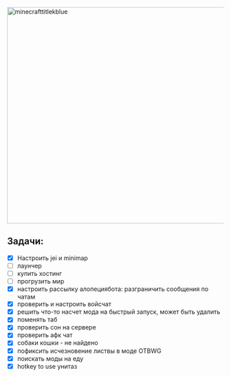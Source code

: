 <img width="2048" height="503" alt="minecrafttitlekblue" src="https://github.com/user-attachments/assets/5877a099-86fb-4bd9-bdd6-ad9626fe9309" />

## Задачи:
- [X] Настроить jei и minimap
- [ ] лаунчер
- [ ] купить хостинг
- [ ] прогрузить мир
- [X] настроить рассылку алопециябота: разграничить сообщения по чатам
- [X] проверить и настроить войсчат
- [X] решить что-то насчет мода на быстрый запуск, может быть удалить
- [X] поменять таб
- [X] проверить сон на сервере
- [X] проверить афк чат
- [X] собаки кошки - не найдено
- [X] пофиксить исчезновение листвы в моде OTBWG
- [X] поискать моды на еду
- [X] hotkey to use унитаз
